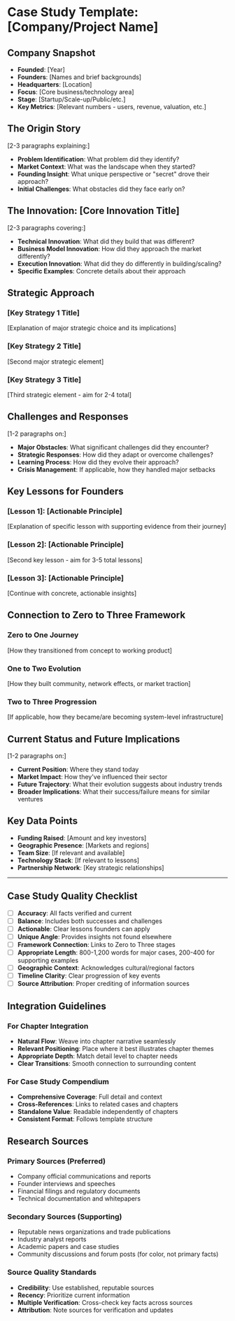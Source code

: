 # Case Study Template: [Company/Project Name]

## Company Snapshot
- **Founded**: [Year]
- **Founders**: [Names and brief backgrounds]
- **Headquarters**: [Location]
- **Focus**: [Core business/technology area]
- **Stage**: [Startup/Scale-up/Public/etc.]
- **Key Metrics**: [Relevant numbers - users, revenue, valuation, etc.]

## The Origin Story

[2-3 paragraphs explaining:]
- **Problem Identification**: What problem did they identify?
- **Market Context**: What was the landscape when they started?
- **Founding Insight**: What unique perspective or "secret" drove their approach?
- **Initial Challenges**: What obstacles did they face early on?

## The Innovation: [Core Innovation Title]

[2-3 paragraphs covering:]
- **Technical Innovation**: What did they build that was different?
- **Business Model Innovation**: How did they approach the market differently?
- **Execution Innovation**: What did they do differently in building/scaling?
- **Specific Examples**: Concrete details about their approach

## Strategic Approach

### [Key Strategy 1 Title]
[Explanation of major strategic choice and its implications]

### [Key Strategy 2 Title]  
[Second major strategic element]

### [Key Strategy 3 Title]
[Third strategic element - aim for 2-4 total]

## Challenges and Responses

[1-2 paragraphs on:]
- **Major Obstacles**: What significant challenges did they encounter?
- **Strategic Responses**: How did they adapt or overcome challenges?
- **Learning Process**: How did they evolve their approach?
- **Crisis Management**: If applicable, how they handled major setbacks

## Key Lessons for Founders

### [Lesson 1]: [Actionable Principle]
[Explanation of specific lesson with supporting evidence from their journey]

### [Lesson 2]: [Actionable Principle]
[Second key lesson - aim for 3-5 total lessons]

### [Lesson 3]: [Actionable Principle]
[Continue with concrete, actionable insights]

## Connection to Zero to Three Framework

### Zero to One Journey
[How they transitioned from concept to working product]

### One to Two Evolution  
[How they built community, network effects, or market traction]

### Two to Three Progression
[If applicable, how they became/are becoming system-level infrastructure]

## Current Status and Future Implications

[1-2 paragraphs on:]
- **Current Position**: Where they stand today
- **Market Impact**: How they've influenced their sector
- **Future Trajectory**: What their evolution suggests about industry trends
- **Broader Implications**: What their success/failure means for similar ventures

## Key Data Points

- **Funding Raised**: [Amount and key investors]
- **Geographic Presence**: [Markets and regions]
- **Team Size**: [If relevant and available]
- **Technology Stack**: [If relevant to lessons]
- **Partnership Network**: [Key strategic relationships]

---

## Case Study Quality Checklist

- [ ] **Accuracy**: All facts verified and current
- [ ] **Balance**: Includes both successes and challenges
- [ ] **Actionable**: Clear lessons founders can apply
- [ ] **Unique Angle**: Provides insights not found elsewhere
- [ ] **Framework Connection**: Links to Zero to Three stages
- [ ] **Appropriate Length**: 800-1,200 words for major cases, 200-400 for supporting examples
- [ ] **Geographic Context**: Acknowledges cultural/regional factors
- [ ] **Timeline Clarity**: Clear progression of key events
- [ ] **Source Attribution**: Proper crediting of information sources

## Integration Guidelines

### For Chapter Integration
- **Natural Flow**: Weave into chapter narrative seamlessly
- **Relevant Positioning**: Place where it best illustrates chapter themes
- **Appropriate Depth**: Match detail level to chapter needs
- **Clear Transitions**: Smooth connection to surrounding content

### For Case Study Compendium
- **Comprehensive Coverage**: Full detail and context
- **Cross-References**: Links to related cases and chapters
- **Standalone Value**: Readable independently of chapters
- **Consistent Format**: Follows template structure

## Research Sources

### Primary Sources (Preferred)
- Company official communications and reports
- Founder interviews and speeches
- Financial filings and regulatory documents
- Technical documentation and whitepapers

### Secondary Sources (Supporting)
- Reputable news organizations and trade publications
- Industry analyst reports
- Academic papers and case studies
- Community discussions and forum posts (for color, not primary facts)

### Source Quality Standards
- **Credibility**: Use established, reputable sources
- **Recency**: Prioritize current information
- **Multiple Verification**: Cross-check key facts across sources
- **Attribution**: Note sources for verification and updates